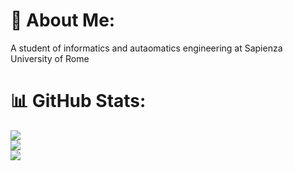 # 💫 About Me:
 A student of informatics and autaomatics engineering at Sapienza University of Rome

# 📊 GitHub Stats:
![](https://github-readme-stats.vercel.app/api/top-langs/?username=l3onrdo&theme=dark&hide_border=false&include_all_commits=false&count_private=false&layout=compact)<br/>
![](https://github-readme-stats.vercel.app/api?username=l3onrdo&theme=dark&hide_border=false&include_all_commits=false&count_private=false)<br/>
![](https://github-readme-streak-stats.herokuapp.com/?user=l3onrdo&theme=dark&hide_border=false)
